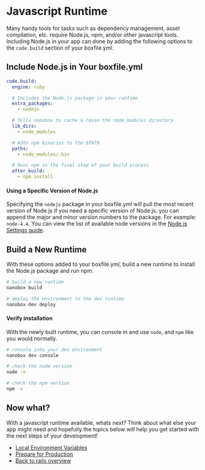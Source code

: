 # Javascript Runtime
Many handy tools for tasks such as dependency management, asset compilation, etc. require Node.js, npm, and/or other javascript tools. Including Node.js in your app can done by adding the following options to the `code.build` section of your boxfile.yml.

## Include Node.js in Your boxfile.yml

```yaml
code.build:
  engine: ruby

  # Includes the Node.js package in your runtime
  extra_packages:
    - nodejs

  # Tells nanobox to cache & reuse the node_modules directory
  lib_dirs:
    - node_modules

  # Adds npm binaries to the $PATH
  paths:
    - node_modules/.bin

  # Runs npm in the final step of your build process
  after_build:
    - npm install
```

#### Using a Specific Version of Node.js
Specifying the `nodejs` package in your boxfile.yml will pull the most recent version of Node.js if you need a specific version of Node.js, you can append the major and minor version numbers to the package. For example: `node-4.4`. You can view the list of available node versions in the [Node.js Settings guide](#).

## Build a New Runtime
With these options added to your boxfile.yml, build a new runtime to install the Node.js package and run npm.

```bash
# build a new runtime
nanobox build

# deploy the environment to the dev runtime
nanobox dev deploy
```

#### Verify installation
With the newly built runtime, you can console in and use `node`, and `npm` like you would normally.

```bash
# console into your dev environment
nanobox dev console

# check the node version
node -v

# check the npm version
npm -v
```

## Now what?
With a javascript runtime available, whats next? Think about what else your app might need and hopefully the topics below will help you get started with the next steps of your development!

* [Local Environment Variables](/ruby/rails/next-steps/local-evars)
* [Prepare for Production](/ruby/rails/production/configure-rails)
* [Back to rails overview](/ruby/rails)
